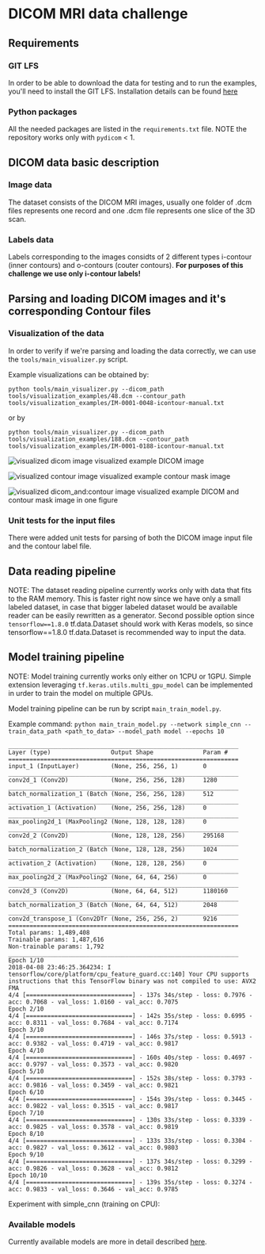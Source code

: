 # DICOM MRI data challenge



## Requirements

### GIT LFS
In order to be able to download the data for testing and to run the examples, you'll need to install the GIT LFS.
Installation details can be found [here](https://git-lfs.github.com/)

### Python packages
All the needed packages are listed in the `requirements.txt` file. NOTE the repository works only with `pydicom` < 1.

## DICOM data basic description

### Image data
The dataset consists of the DICOM MRI images, usually one folder of .dcm files represents one record and one .dcm file represents one slice of the 3D scan.

### Labels data
Labels corresponding to the images considts of 2 different types i-contour (inner contours) and o-contours (couter contours). **For purposes of this challenge we use only i-contour labels!**

## Parsing and loading DICOM images and it's corresponding Contour files

### Visualization of the data
In order to verify if we're parsing and loading the data correctly, we can use the `tools/main_visualizer.py` script.

Example visualizations can be obtained by:

`python tools/main_visualizer.py --dicom_path tools/visualization_examples/48.dcm --contour_path tools/visualization_examples/IM-0001-0048-icontour-manual.txt`

or by

`python tools/main_visualizer.py --dicom_path tools/visualization_examples/188.dcm --contour_path tools/visualization_examples/IM-0001-0188-icontour-manual.txt` 

![visualized dicom image](https://github.com/ziky90/dicom_mri_challenge/blob/feature/implement_cnn_model/resources/dicom_188.png)
visualized example DICOM image

![visualized contour image](https://github.com/ziky90/dicom_mri_challenge/blob/feature/implement_cnn_model/resources/contour_188.png)
visualized example contour mask image

![visualized dicom_and:contour image](https://github.com/ziky90/dicom_mri_challenge/blob/feature/implement_cnn_model/resources/dicom_contour_188.png)
visualized example DICOM and contour mask image in one figure 

### Unit tests for the input files

There were added unit tests for parsing of both the DICOM image input file and the contour label file.

## Data reading pipeline
NOTE: The dataset reading pipeline currently works only with data that fits to the RAM memory. This is faster right now since we have only a small labeled dataset, in case that bigger labeled dataset would be available reader can be easily rewritten as a generator. Second possible option since `tensorflow==1.8.0` tf.data.Dataset should work with Keras models, so since tensorflow==1.8.0 tf.data.Dataset is recommended way to input the data.

## Model training pipeline
NOTE: Model training currently works only either on 1CPU or 1GPU. Simple extension leveraging `tf.keras.utils.multi_gpu_model` can be implemented in urder to train the model on multiple GPUs.

Model training pipeline can be run by script `main_train_model.py`.

Example command:
`python main_train_model.py --network simple_cnn --train_data_path <path_to_data> --model_path model --epochs 10`

```
_________________________________________________________________
Layer (type)                 Output Shape              Param #
=================================================================
input_1 (InputLayer)         (None, 256, 256, 1)       0
_________________________________________________________________
conv2d_1 (Conv2D)            (None, 256, 256, 128)     1280
_________________________________________________________________
batch_normalization_1 (Batch (None, 256, 256, 128)     512
_________________________________________________________________
activation_1 (Activation)    (None, 256, 256, 128)     0
_________________________________________________________________
max_pooling2d_1 (MaxPooling2 (None, 128, 128, 128)     0
_________________________________________________________________
conv2d_2 (Conv2D)            (None, 128, 128, 256)     295168
_________________________________________________________________
batch_normalization_2 (Batch (None, 128, 128, 256)     1024
_________________________________________________________________
activation_2 (Activation)    (None, 128, 128, 256)     0
_________________________________________________________________
max_pooling2d_2 (MaxPooling2 (None, 64, 64, 256)       0
_________________________________________________________________
conv2d_3 (Conv2D)            (None, 64, 64, 512)       1180160
_________________________________________________________________
batch_normalization_3 (Batch (None, 64, 64, 512)       2048
_________________________________________________________________
conv2d_transpose_1 (Conv2DTr (None, 256, 256, 2)       9216
=================================================================
Total params: 1,489,408
Trainable params: 1,487,616
Non-trainable params: 1,792
_________________________________________________________________
Epoch 1/10
2018-04-08 23:46:25.364234: I tensorflow/core/platform/cpu_feature_guard.cc:140] Your CPU supports instructions that this TensorFlow binary was not compiled to use: AVX2 FMA
4/4 [==============================] - 137s 34s/step - loss: 0.7976 - acc: 0.7068 - val_loss: 1.0160 - val_acc: 0.7075
Epoch 2/10
4/4 [==============================] - 142s 35s/step - loss: 0.6995 - acc: 0.8311 - val_loss: 0.7684 - val_acc: 0.7174
Epoch 3/10
4/4 [==============================] - 146s 37s/step - loss: 0.5913 - acc: 0.9382 - val_loss: 0.4719 - val_acc: 0.9817
Epoch 4/10
4/4 [==============================] - 160s 40s/step - loss: 0.4697 - acc: 0.9797 - val_loss: 0.3573 - val_acc: 0.9820
Epoch 5/10
4/4 [==============================] - 152s 38s/step - loss: 0.3793 - acc: 0.9816 - val_loss: 0.3459 - val_acc: 0.9821
Epoch 6/10
4/4 [==============================] - 154s 39s/step - loss: 0.3445 - acc: 0.9822 - val_loss: 0.3515 - val_acc: 0.9817
Epoch 7/10
4/4 [==============================] - 130s 33s/step - loss: 0.3339 - acc: 0.9825 - val_loss: 0.3578 - val_acc: 0.9819
Epoch 8/10
4/4 [==============================] - 133s 33s/step - loss: 0.3304 - acc: 0.9827 - val_loss: 0.3612 - val_acc: 0.9803
Epoch 9/10
4/4 [==============================] - 137s 34s/step - loss: 0.3299 - acc: 0.9826 - val_loss: 0.3628 - val_acc: 0.9812
Epoch 10/10
4/4 [==============================] - 139s 35s/step - loss: 0.3274 - acc: 0.9833 - val_loss: 0.3646 - val_acc: 0.9785
```
Experiment with simple_cnn (training on CPU):

### Available models

Currently available models are more in detail described [here](https://github.com/ziky90/dicom_mri_challenge/blob/feature/implement_cnn_model/models/README.md).


